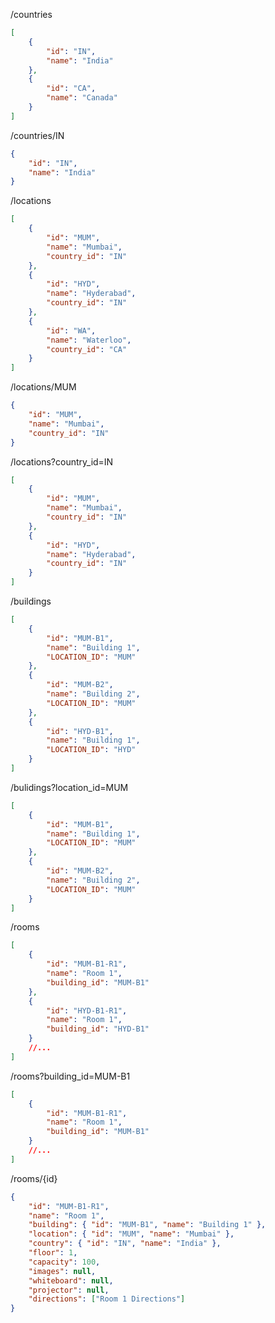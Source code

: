 /countries

```json
[
	{
		"id": "IN",
		"name": "India"
	},
	{
		"id": "CA",
		"name": "Canada"
	}
]
```

/countries/IN

```json
{
	"id": "IN",
	"name": "India"
}
```

/locations

```json
[
	{
		"id": "MUM",
		"name": "Mumbai",
		"country_id": "IN"
	},
	{
		"id": "HYD",
		"name": "Hyderabad",
		"country_id": "IN"
	},
	{
		"id": "WA",
		"name": "Waterloo",
		"country_id": "CA"
	}
]
```

/locations/MUM

```json
{
	"id": "MUM",
	"name": "Mumbai",
	"country_id": "IN"
}
```

/locations?country_id=IN

```json
[
	{
		"id": "MUM",
		"name": "Mumbai",
		"country_id": "IN"
	},
	{
		"id": "HYD",
		"name": "Hyderabad",
		"country_id": "IN"
	}
]
```

/buildings

```json
[
	{
		"id": "MUM-B1",
		"name": "Building 1",
		"LOCATION_ID": "MUM"
	},
	{
		"id": "MUM-B2",
		"name": "Building 2",
		"LOCATION_ID": "MUM"
	},
	{
		"id": "HYD-B1",
		"name": "Building 1",
		"LOCATION_ID": "HYD"
	}
]
```

/bulidings?location_id=MUM

```json
[
	{
		"id": "MUM-B1",
		"name": "Building 1",
		"LOCATION_ID": "MUM"
	},
	{
		"id": "MUM-B2",
		"name": "Building 2",
		"LOCATION_ID": "MUM"
	}
]
```

/rooms

```json
[
	{
		"id": "MUM-B1-R1",
		"name": "Room 1",
		"building_id": "MUM-B1"
	},
	{
		"id": "HYD-B1-R1",
		"name": "Room 1",
		"building_id": "HYD-B1"
	}
	//...
]
```

/rooms?building_id=MUM-B1

```json
[
	{
		"id": "MUM-B1-R1",
		"name": "Room 1",
		"building_id": "MUM-B1"
	}
	//...
]
```

/rooms/{id}

```json
{
	"id": "MUM-B1-R1",
	"name": "Room 1",
	"building": { "id": "MUM-B1", "name": "Building 1" },
	"location": { "id": "MUM", "name": "Mumbai" },
	"country": { "id": "IN", "name": "India" },
	"floor": 1,
	"capacity": 100,
	"images": null,
	"whiteboard": null,
	"projector": null,
	"directions": ["Room 1 Directions"]
}
```
